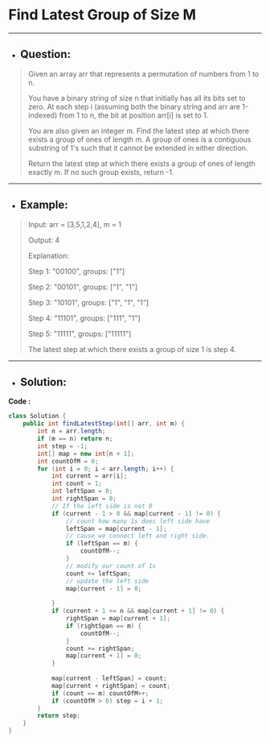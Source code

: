 # Find Latest Group of Size M
---
- ## Question:
> Given an array arr that represents a permutation of numbers from 1 to n.
> 
> You have a binary string of size n that initially has all its bits set to zero. At each step i (assuming both the binary string and arr are 1-indexed) from 1 to n, the bit at position arr[i] is set to 1.
> 
> You are also given an integer m. Find the latest step at which there exists a group of ones of length m. A group of ones is a contiguous substring of 1's such that it cannot be extended in either direction.
> 
> Return the latest step at which there exists a group of ones of length exactly m. If no such group exists, return -1.
---
- ## Example:
> Input: arr = [3,5,1,2,4], m = 1
> 
> Output: 4
> 
> Explanation: 
> 
> Step 1: "00100", groups: ["1"]
> 
> Step 2: "00101", groups: ["1", "1"]
> 
> Step 3: "10101", groups: ["1", "1", "1"]
> 
> Step 4: "11101", groups: ["111", "1"]
> 
> Step 5: "11111", groups: ["11111"]
> 
> The latest step at which there exists a group of size 1 is step 4.
---
- ## Solution:
**Code :**
```java
class Solution {
    public int findLatestStep(int[] arr, int m) {
        int n = arr.length;
        if (m == n) return n;
        int step = -1;
        int[] map = new int[n + 1];
        int countOfM = 0;
        for (int i = 0; i < arr.length; i++) {
            int current = arr[i];
            int count = 1;
            int leftSpan = 0;
            int rightSpan = 0;
			// If the left side is not 0
            if (current - 1 > 0 && map[current - 1] != 0) {
				// count how many 1s does left side have
                leftSpan = map[current - 1];
				// cause we connect left and right side. 
                if (leftSpan == m) {
                    countOfM--;
                }
				// modify our count of 1s
                count += leftSpan;
				// update the left side
                map[current - 1] = 0;
                
            }
            if (current + 1 <= n && map[current + 1] != 0) {
                rightSpan = map[current + 1];
                if (rightSpan == m) {
                    countOfM--;
                }
                count += rightSpan;
                map[current + 1] = 0;
            }
            
            map[current - leftSpan] = count;
            map[current + rightSpan] = count;
            if (count == m) countOfM++;
            if (countOfM > 0) step = i + 1;
        }
        return step;
    }
}
